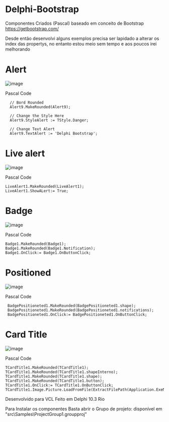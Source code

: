 # Delphi-Bootstrap

Componentes Criados (Pascal) baseado em conceito de Bootstrap https://getbootstrap.com/

Desde então desenvolvi alguns exemplos precisa ser lapidado a alterar os index das propertys,
no entanto estou meio sem tempo e aos poucos irei melhorando


# Alert


![image](https://user-images.githubusercontent.com/6303278/163459518-98e28119-129e-4d78-993b-665b4b4d4b85.png)

Pascal Code

```
  // Bord Rounded
  Alert9.MakeRounded(Alert9);

  // Change the Style Here
  Alert9.StyleAlert := TStyle.Danger;

  // Change Text Alert
  Alert9.TextAlert := 'Delphi Bootstrap';
```
# Live alert

![image](https://user-images.githubusercontent.com/6303278/163460163-b5eb5657-1570-4c39-8583-1e10beb63090.png)
  
  Pascal Code
  ```
  LiveAlert1.MakeRounded(LiveAlert1);
  LiveAlert1.ShowALert:= True;
  ```
  
  # Badge
  
  ![image](https://user-images.githubusercontent.com/6303278/163460448-d7fa575c-5842-411d-9e65-12950cc27624.png)

Pascal Code
  ```
  Badge1.MakeRounded(Badge1);
  Badge1.MakeRounded(Badge1.Notification);
  Badge1.OnClick:= Badge1.OnButtonClick;
  ```
  
  # Positioned
  
  ![image](https://user-images.githubusercontent.com/6303278/163460603-5ca7aca7-5d36-49c3-a015-419defbfe04c.png)

Pascal Code
 ```
  BadgePositioneted1.MakeRounded(BadgePositioneted1.shape);
  BadgePositioneted1.MakeRounded(BadgePositioneted1.notifications);
  BadgePositioneted1.OnClick:= BadgePositioneted1.OnButtonClick;
 ```
    
# Card Title    
![image](https://user-images.githubusercontent.com/6303278/163460817-028f342a-93bd-48fe-99da-83aba405b45b.png)

Pascal Code
  ```  
  TCardTitle1.MakeRounded(TCardTitle1);
  TCardTitle1.MakeRounded(TCardTitle1.shapeInterno);
  TCardTitle1.MakeRounded(TCardTitle1.shape);
  TCardTitle1.MakeRounded(TCardTitle1.button);
  TCardTitle1.OnClick:= TCardTitle1.OnButtonClick;
  TCardTitle1.Image.Picture.LoadFromFile(ExtractFilePath(Application.ExeName)+'cocacola.jpg');
  ```
  
  Desenvolvido para VCL Feito em Delphi 10.3 Rio
  
  Para Instalar os componentes Basta abrir o Grupo de projeto: disponível em "src\Samples\ProjectGroup1.groupproj"
